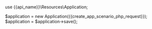 use {{api_name}}\Resources\Application;

$application = new Application({{create_app_scenario_php_request}});
$application = $application->save();